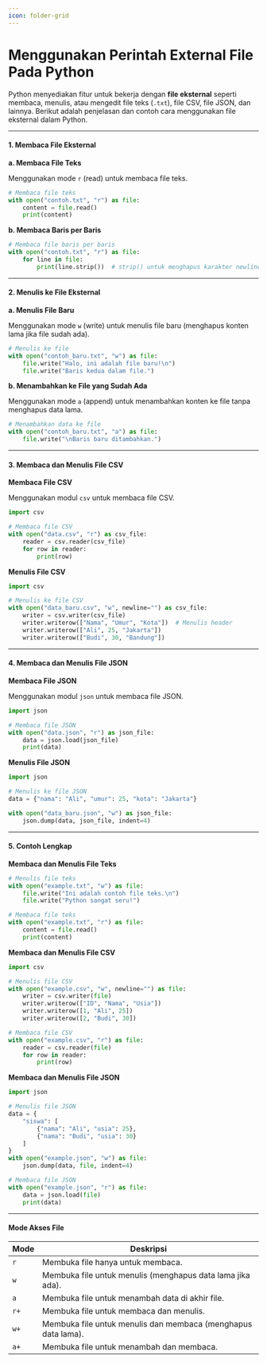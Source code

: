```yaml
---
icon: folder-grid
---
```


# Menggunakan Perintah External File Pada Python

Python menyediakan fitur untuk bekerja dengan **file eksternal** seperti membaca, menulis, atau mengedit file teks (`.txt`), file CSV, file JSON, dan lainnya. Berikut adalah penjelasan dan contoh cara menggunakan file eksternal dalam Python.

***

#### **1. Membaca File Eksternal**

**a. Membaca File Teks**

Menggunakan mode `r` (read) untuk membaca file teks.

```python
# Membaca file teks
with open("contoh.txt", "r") as file:
    content = file.read()
    print(content)
```

**b. Membaca Baris per Baris**

```python
# Membaca file baris per baris
with open("contoh.txt", "r") as file:
    for line in file:
        print(line.strip())  # strip() untuk menghapus karakter newline
```

***

#### **2. Menulis ke File Eksternal**

**a. Menulis File Baru**

Menggunakan mode `w` (write) untuk menulis file baru (menghapus konten lama jika file sudah ada).

```python
# Menulis ke file
with open("contoh_baru.txt", "w") as file:
    file.write("Halo, ini adalah file baru!\n")
    file.write("Baris kedua dalam file.")
```

**b. Menambahkan ke File yang Sudah Ada**

Menggunakan mode `a` (append) untuk menambahkan konten ke file tanpa menghapus data lama.

```python
# Menambahkan data ke file
with open("contoh_baru.txt", "a") as file:
    file.write("\nBaris baru ditambahkan.")
```

***

#### **3. Membaca dan Menulis File CSV**

**Membaca File CSV**

Menggunakan modul `csv` untuk membaca file CSV.

```python
import csv

# Membaca file CSV
with open("data.csv", "r") as csv_file:
    reader = csv.reader(csv_file)
    for row in reader:
        print(row)
```

**Menulis File CSV**

```python
import csv

# Menulis ke file CSV
with open("data_baru.csv", "w", newline="") as csv_file:
    writer = csv.writer(csv_file)
    writer.writerow(["Nama", "Umur", "Kota"])  # Menulis header
    writer.writerow(["Ali", 25, "Jakarta"])
    writer.writerow(["Budi", 30, "Bandung"])
```

***

#### **4. Membaca dan Menulis File JSON**

**Membaca File JSON**

Menggunakan modul `json` untuk membaca file JSON.

```python
import json

# Membaca file JSON
with open("data.json", "r") as json_file:
    data = json.load(json_file)
    print(data)
```

**Menulis File JSON**

```python
import json

# Menulis ke file JSON
data = {"nama": "Ali", "umur": 25, "kota": "Jakarta"}

with open("data_baru.json", "w") as json_file:
    json.dump(data, json_file, indent=4)
```

***

#### **5. Contoh Lengkap**

**Membaca dan Menulis File Teks**

```python
# Menulis file teks
with open("example.txt", "w") as file:
    file.write("Ini adalah contoh file teks.\n")
    file.write("Python sangat seru!")

# Membaca file teks
with open("example.txt", "r") as file:
    content = file.read()
    print(content)
```

**Membaca dan Menulis File CSV**

```python
import csv

# Menulis file CSV
with open("example.csv", "w", newline="") as file:
    writer = csv.writer(file)
    writer.writerow(["ID", "Nama", "Usia"])
    writer.writerow([1, "Ali", 25])
    writer.writerow([2, "Budi", 30])

# Membaca file CSV
with open("example.csv", "r") as file:
    reader = csv.reader(file)
    for row in reader:
        print(row)
```

**Membaca dan Menulis File JSON**

```python
import json

# Menulis file JSON
data = {
    "siswa": [
        {"nama": "Ali", "usia": 25},
        {"nama": "Budi", "usia": 30}
    ]
}
with open("example.json", "w") as file:
    json.dump(data, file, indent=4)

# Membaca file JSON
with open("example.json", "r") as file:
    data = json.load(file)
    print(data)
```

***

#### **Mode Akses File**

| **Mode** | **Deskripsi**                                                 |
| -------- | ------------------------------------------------------------- |
| `r`      | Membuka file hanya untuk membaca.                             |
| `w`      | Membuka file untuk menulis (menghapus data lama jika ada).    |
| `a`      | Membuka file untuk menambah data di akhir file.               |
| `r+`     | Membuka file untuk membaca dan menulis.                       |
| `w+`     | Membuka file untuk menulis dan membaca (menghapus data lama). |
| `a+`     | Membuka file untuk menambah dan membaca.                      |
